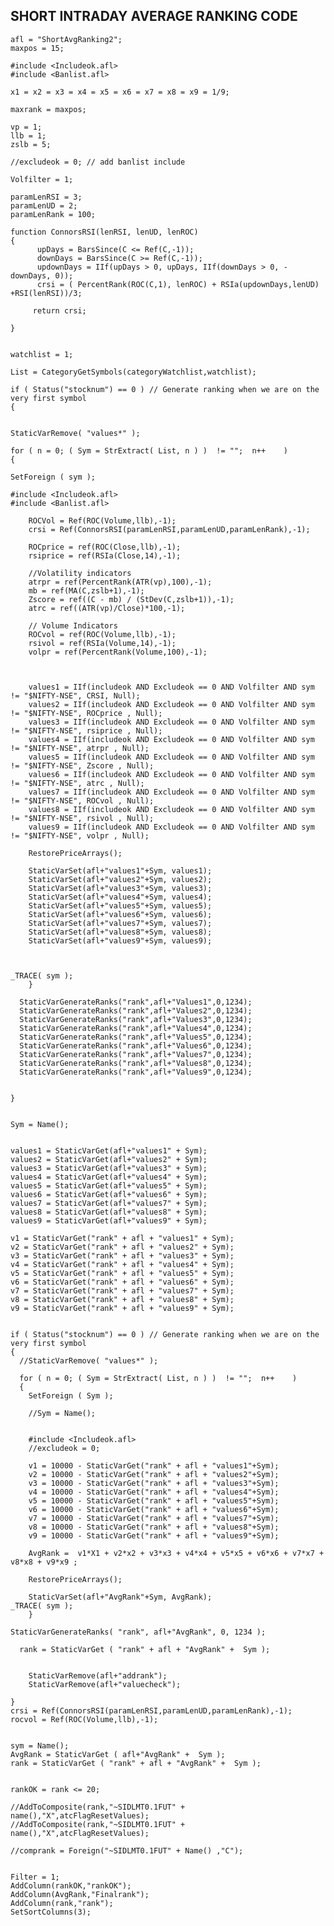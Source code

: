 ## SHORT INTRADAY AVERAGE RANKING CODE
    afl = "ShortAvgRanking2";
    maxpos = 15;

    #include <Includeok.afl>
    #include <Banlist.afl>

    x1 = x2 = x3 = x4 = x5 = x6 = x7 = x8 = x9 = 1/9;

    maxrank = maxpos;

    vp = 1;
    llb = 1;
    zslb = 5;

    //excludeok = 0; // add banlist include

    Volfilter = 1;

    paramLenRSI = 3;
    paramLenUD = 2;
    paramLenRank = 100;

    function ConnorsRSI(lenRSI, lenUD, lenROC)
    {
          upDays = BarsSince(C <= Ref(C,-1));
          downDays = BarsSince(C >= Ref(C,-1));
          updownDays = IIf(upDays > 0, upDays, IIf(downDays > 0, -downDays, 0));
          crsi = ( PercentRank(ROC(C,1), lenROC) + RSIa(updownDays,lenUD) +RSI(lenRSI))/3;

         return crsi;

    }


    watchlist = 1;

    List = CategoryGetSymbols(categoryWatchlist,watchlist);

    if ( Status("stocknum") == 0 ) // Generate ranking when we are on the very first symbol
    {


    StaticVarRemove( "values*" );

    for ( n = 0; ( Sym = StrExtract( List, n ) )  != "";  n++    )
    {

    SetForeign ( sym );

    #include <Includeok.afl>
    #include <Banlist.afl>

        ROCVol = Ref(ROC(Volume,llb),-1);
        crsi = Ref(ConnorsRSI(paramLenRSI,paramLenUD,paramLenRank),-1);

        ROCprice = ref(ROC(Close,llb),-1);
        rsiprice = ref(RSIa(Close,14),-1);

        //Volatility indicators
        atrpr = ref(PercentRank(ATR(vp),100),-1);
        mb = ref(MA(C,zslb+1),-1);
        Zscore = ref((C - mb) / (StDev(C,zslb+1)),-1);		
        atrc = ref((ATR(vp)/Close)*100,-1);

        // Volume Indicators
        ROCvol = ref(ROC(Volume,llb),-1);
        rsivol = ref(RSIa(Volume,14),-1);
        volpr = ref(PercentRank(Volume,100),-1);



        values1 = IIf(includeok AND Excludeok == 0 AND Volfilter AND sym != "$NIFTY-NSE", CRSI, Null);
        values2 = IIf(includeok AND Excludeok == 0 AND Volfilter AND sym != "$NIFTY-NSE", ROCprice , Null);
        values3 = IIf(includeok AND Excludeok == 0 AND Volfilter AND sym != "$NIFTY-NSE", rsiprice , Null);
        values4 = IIf(includeok AND Excludeok == 0 AND Volfilter AND sym != "$NIFTY-NSE", atrpr , Null);
        values5 = IIf(includeok AND Excludeok == 0 AND Volfilter AND sym != "$NIFTY-NSE", Zscore , Null);
        values6 = IIf(includeok AND Excludeok == 0 AND Volfilter AND sym != "$NIFTY-NSE", atrc , Null);
        values7 = IIf(includeok AND Excludeok == 0 AND Volfilter AND sym != "$NIFTY-NSE", ROCvol , Null);
        values8 = IIf(includeok AND Excludeok == 0 AND Volfilter AND sym != "$NIFTY-NSE", rsivol , Null);
        values9 = IIf(includeok AND Excludeok == 0 AND Volfilter AND sym != "$NIFTY-NSE", volpr , Null);

        RestorePriceArrays();

        StaticVarSet(afl+"values1"+Sym, values1);
        StaticVarSet(afl+"values2"+Sym, values2);
        StaticVarSet(afl+"values3"+Sym, values3);
        StaticVarSet(afl+"values4"+Sym, values4);
        StaticVarSet(afl+"values5"+Sym, values5);
        StaticVarSet(afl+"values6"+Sym, values6);
        StaticVarSet(afl+"values7"+Sym, values7);
        StaticVarSet(afl+"values8"+Sym, values8);
        StaticVarSet(afl+"values9"+Sym, values9);



    _TRACE( sym );
        }

      StaticVarGenerateRanks("rank",afl+"Values1",0,1234);
      StaticVarGenerateRanks("rank",afl+"Values2",0,1234);
      StaticVarGenerateRanks("rank",afl+"Values3",0,1234);
      StaticVarGenerateRanks("rank",afl+"Values4",0,1234);
      StaticVarGenerateRanks("rank",afl+"Values5",0,1234);
      StaticVarGenerateRanks("rank",afl+"Values6",0,1234);
      StaticVarGenerateRanks("rank",afl+"Values7",0,1234);
      StaticVarGenerateRanks("rank",afl+"Values8",0,1234);
      StaticVarGenerateRanks("rank",afl+"Values9",0,1234);


    }


    Sym = Name();


    values1 = StaticVarGet(afl+"values1" + Sym);
    values2 = StaticVarGet(afl+"values2" + Sym);
    values3 = StaticVarGet(afl+"values3" + Sym);
    values4 = StaticVarGet(afl+"values4" + Sym);
    values5 = StaticVarGet(afl+"values5" + Sym);
    values6 = StaticVarGet(afl+"values6" + Sym);
    values7 = StaticVarGet(afl+"values7" + Sym);
    values8 = StaticVarGet(afl+"values8" + Sym);
    values9 = StaticVarGet(afl+"values9" + Sym);

    v1 = StaticVarGet("rank" + afl + "values1" + Sym);
    v2 = StaticVarGet("rank" + afl + "values2" + Sym);
    v3 = StaticVarGet("rank" + afl + "values3" + Sym);
    v4 = StaticVarGet("rank" + afl + "values4" + Sym);
    v5 = StaticVarGet("rank" + afl + "values5" + Sym);
    v6 = StaticVarGet("rank" + afl + "values6" + Sym);
    v7 = StaticVarGet("rank" + afl + "values7" + Sym);
    v8 = StaticVarGet("rank" + afl + "values8" + Sym); 
    v9 = StaticVarGet("rank" + afl + "values9" + Sym); 


    if ( Status("stocknum") == 0 ) // Generate ranking when we are on the very first symbol
    {
      //StaticVarRemove( "values*" );

      for ( n = 0; ( Sym = StrExtract( List, n ) )  != "";  n++    )
      {
        SetForeign ( Sym );

        //Sym = Name();


        #include <Includeok.afl>
        //excludeok = 0;

        v1 = 10000 - StaticVarGet("rank" + afl + "values1"+Sym);
        v2 = 10000 - StaticVarGet("rank" + afl + "values2"+Sym);
        v3 = 10000 - StaticVarGet("rank" + afl + "values3"+Sym);
        v4 = 10000 - StaticVarGet("rank" + afl + "values4"+Sym);
        v5 = 10000 - StaticVarGet("rank" + afl + "values5"+Sym);
        v6 = 10000 - StaticVarGet("rank" + afl + "values6"+Sym);
        v7 = 10000 - StaticVarGet("rank" + afl + "values7"+Sym);
        v8 = 10000 - StaticVarGet("rank" + afl + "values8"+Sym);
        v9 = 10000 - StaticVarGet("rank" + afl + "values9"+Sym);

        AvgRank =  v1*X1 + v2*x2 + v3*x3 + v4*x4 + v5*x5 + v6*x6 + v7*x7 + v8*x8 + v9*x9 ;

        RestorePriceArrays();

        StaticVarSet(afl+"AvgRank"+Sym, AvgRank);
    _TRACE( sym );
        }

    StaticVarGenerateRanks( "rank", afl+"AvgRank", 0, 1234 );

      rank = StaticVarGet ( "rank" + afl + "AvgRank" +  Sym );


        StaticVarRemove(afl+"addrank");
        StaticVarRemove(afl+"valuecheck");

    }
    crsi = Ref(ConnorsRSI(paramLenRSI,paramLenUD,paramLenRank),-1);
    rocvol = Ref(ROC(Volume,llb),-1);


    sym = Name();
    AvgRank = StaticVarGet ( afl+"AvgRank" +  Sym );
    rank = StaticVarGet ( "rank" + afl + "AvgRank" +  Sym );


    rankOK = rank <= 20;

    //AddToComposite(rank,"~SIDLMT0.1FUT" + name(),"X",atcFlagResetValues);
    //AddToComposite(rank,"~SIDLMT0.1FUT" + name(),"X",atcFlagResetValues);

    //comprank = Foreign("~SIDLMT0.1FUT" + Name() ,"C");


    Filter = 1;
    AddColumn(rankOK,"rankOK");
    AddColumn(AvgRank,"Finalrank");
    AddColumn(rank,"rank");
    SetSortColumns(3);
